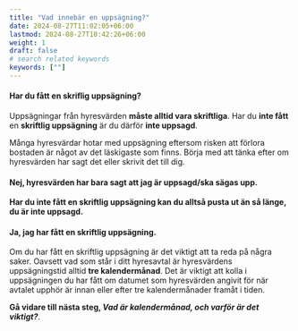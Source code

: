 ```yaml
---
title: "Vad innebär en uppsägning?"
date: 2024-08-27T11:02:05+06:00
lastmod: 2024-08-27T10:42:26+06:00
weight: 1
draft: false
# search related keywords
keywords: [""]
---
```


#### Har du fått en skriflig uppsägning?
Uppsägningar från hyresvärden **måste alltid vara skriftliga**. Har du **inte fått** en **skriftlig uppsägning** är du därför **inte uppsagd**.

Många hyresvärdar hotar med uppsägning eftersom risken att förlora bostaden är något av det läskigaste som finns. Börja med att tänka efter om hyresvärden har sagt det eller skrivit det till dig.

#### Nej, hyresvärden har bara sagt att jag är uppsagd/ska sägas upp.

**Har du inte fått en skriftlig uppsägning kan du alltså pusta ut än så länge, du är inte uppsagd.**

#### Ja, jag har fått en skriftlig uppsägning.

Om du har fått en skriftlig uppsägning är det viktigt att ta reda på några saker. Oavsett vad som står i ditt hyresavtal är hyresvärdens uppsägningstid alltid **tre kalendermånad**. Det är viktigt att kolla i uppsägningen du har fått om datumet som hyresvärden angivit för när avtalet upphör är innan eller efter tre kalendermånader framåt i tiden.

**Gå vidare till nästa steg, _Vad är kalendermånad, och varför är det viktigt?_**.
